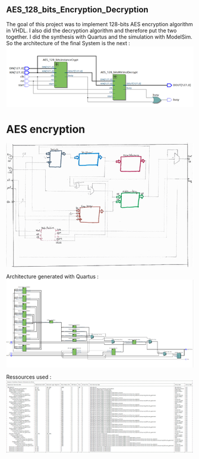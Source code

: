 ## AES_128_bits_Encryption_Decryption

The goal of this project was to implement 128-bits AES encryption algorithm in VHDL. I also did the decryption algorithm and therefore put the two together. 
I did the synthesis with Quartus and the simulation with ModelSim. 
So the architecture of the final System is the next :
![Architecture of the project](arch.png)


# AES encryption
![Architecture of the Encryption](archE.png)

Architecture generated with Quartus : 
![Architecture of the Encryption](archEf.png)

Ressources used : 
![Synthsesis of the Encryption](Ressources.png)
